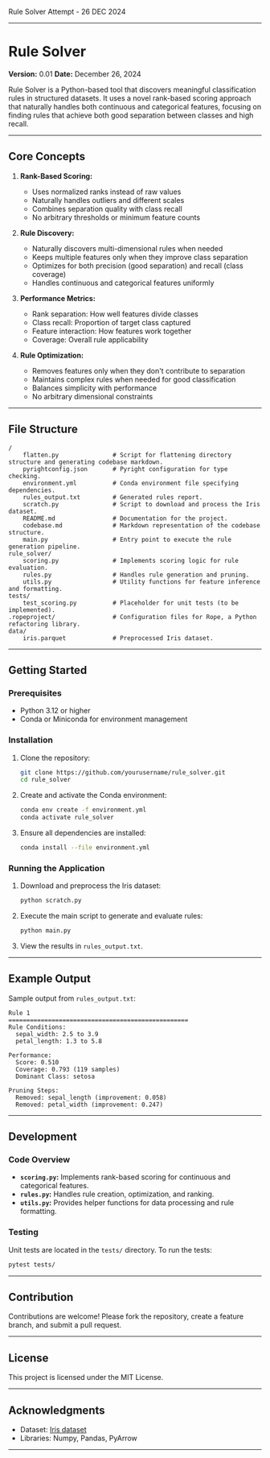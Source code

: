 Rule Solver Attempt - 26 DEC 2024

---

# Rule Solver

**Version:** 0.01
**Date:** December 26, 2024

Rule Solver is a Python-based tool that discovers meaningful classification rules in structured datasets. It uses a novel rank-based scoring approach that naturally handles both continuous and categorical features, focusing on finding rules that achieve both good separation between classes and high recall.

---

## Core Concepts

1. **Rank-Based Scoring:**
   - Uses normalized ranks instead of raw values
   - Naturally handles outliers and different scales
   - Combines separation quality with class recall
   - No arbitrary thresholds or minimum feature counts

2. **Rule Discovery:**
   - Naturally discovers multi-dimensional rules when needed
   - Keeps multiple features only when they improve class separation
   - Optimizes for both precision (good separation) and recall (class coverage)
   - Handles continuous and categorical features uniformly

3. **Performance Metrics:**
   - Rank separation: How well features divide classes
   - Class recall: Proportion of target class captured
   - Feature interaction: How features work together
   - Coverage: Overall rule applicability

4. **Rule Optimization:**
   - Removes features only when they don't contribute to separation
   - Maintains complex rules when needed for good classification
   - Balances simplicity with performance
   - No arbitrary dimensional constraints
---

## File Structure

```
/
    flatten.py               # Script for flattening directory structure and generating codebase markdown.
    pyrightconfig.json       # Pyright configuration for type checking.
    environment.yml          # Conda environment file specifying dependencies.
    rules_output.txt         # Generated rules report.
    scratch.py               # Script to download and process the Iris dataset.
    README.md                # Documentation for the project.
    codebase.md              # Markdown representation of the codebase structure.
    main.py                  # Entry point to execute the rule generation pipeline.
rule_solver/
    scoring.py               # Implements scoring logic for rule evaluation.
    rules.py                 # Handles rule generation and pruning.
    utils.py                 # Utility functions for feature inference and formatting.
tests/
    test_scoring.py          # Placeholder for unit tests (to be implemented).
.ropeproject/                # Configuration files for Rope, a Python refactoring library.
data/
    iris.parquet             # Preprocessed Iris dataset.
```

---

## Getting Started

### Prerequisites

- Python 3.12 or higher
- Conda or Miniconda for environment management

### Installation

1. Clone the repository:
   ```bash
   git clone https://github.com/yourusername/rule_solver.git
   cd rule_solver
   ```

2. Create and activate the Conda environment:
   ```bash
   conda env create -f environment.yml
   conda activate rule_solver
   ```

3. Ensure all dependencies are installed:
   ```bash
   conda install --file environment.yml
   ```

### Running the Application

1. Download and preprocess the Iris dataset:
   ```bash
   python scratch.py
   ```

2. Execute the main script to generate and evaluate rules:
   ```bash
   python main.py
   ```

3. View the results in `rules_output.txt`.

---

## Example Output

Sample output from `rules_output.txt`:
```
Rule 1
==================================================
Rule Conditions:
  sepal_width: 2.5 to 3.9
  petal_length: 1.3 to 5.8

Performance:
  Score: 0.510
  Coverage: 0.793 (119 samples)
  Dominant Class: setosa

Pruning Steps:
  Removed: sepal_length (improvement: 0.058)
  Removed: petal_width (improvement: 0.247)
```

---

## Development

### Code Overview

- **`scoring.py`:** Implements rank-based scoring for continuous and categorical features.
- **`rules.py`:** Handles rule creation, optimization, and ranking.
- **`utils.py`:** Provides helper functions for data processing and rule formatting.

### Testing

Unit tests are located in the `tests/` directory. To run the tests:
```bash
pytest tests/
```

---

## Contribution

Contributions are welcome! Please fork the repository, create a feature branch, and submit a pull request.

---

## License

This project is licensed under the MIT License.

---

## Acknowledgments

- Dataset: [Iris dataset](https://archive.ics.uci.edu/ml/datasets/iris)
- Libraries: Numpy, Pandas, PyArrow

---

